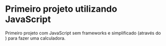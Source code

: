 # Primeiro projeto utilizando JavaScript
Primeiro projeto com JavaScript sem frameworks e simplificado (através do <body>) para fazer uma calculadora.
